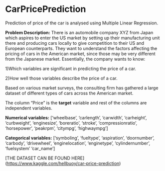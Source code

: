 # CarPricePrediction
 Prediction of price of the car is analysed using Multiple Linear Regression.
 
 **Problem Description:**
   There is an automobile company XYZ from Japan which aspires to enter the US market by setting up their manufacturing unit there and producing cars locally to give competition      to their US and European counterparts.
   They want to understand the factors affecting the pricing of cars in the American market, since those may be very different from the Japanese market. Essentially, the company      wants to know:
   
   1)Which variables are significant in predicting the price of a car.
   
   2)How well those variables describe the price of a car.
   
   Based on various market surveys, the consulting firm has gathered a large dataset of different types of cars across the American market.
   
   The column “Price” is the **target** variable and rest of the columns are independent variables.
   
   **Numerical variables:** [‘wheelbase’, ‘carlength’, ‘carwidth’, ‘carheight’, ‘curbweight’, ‘enginesize’, ‘boreratio’, ‘stroke’, ‘compressionratio’, ‘horsepower’, ‘peakrpm’, ‘citympg’, ‘highwaympg’]
   
   **Categorical variables:** [‘symboling’, ‘fueltype’, ‘aspiration’, ‘doornumber’, ‘carbody’, ‘drivewheel’, ‘enginelocation’, ‘enginetype’, ‘cylindernumber’, ‘fuelsystem’ ‘car_name’]
   
  [THE DATASET CAN BE FOUND HERE] (https://www.kaggle.com/hellbuoy/car-price-prediction)

